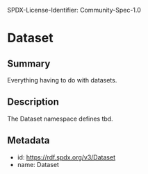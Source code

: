 SPDX-License-Identifier: Community-Spec-1.0

# Dataset

## Summary

Everything having to do with datasets.

## Description

The Dataset namespace defines tbd.

## Metadata

- id: https://rdf.spdx.org/v3/Dataset
- name: Dataset

